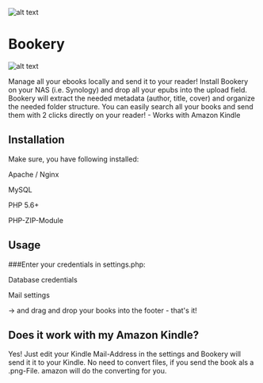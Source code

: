 ![alt text](https://cloud.githubusercontent.com/assets/12330252/24081251/8ca84364-0cb0-11e7-94a6-4ed168504ab1.png)


# Bookery

![alt text](https://user-images.githubusercontent.com/12330252/57523650-1ea5a800-7358-11e9-9730-8a569183bba5.jpg)

Manage all your ebooks locally and send it to your reader!
Install Bookery on your NAS (i.e. Synology) and drop all your epubs into the upload field. 
Bookery will extract the needed metadata (author, title, cover) and organize the needed folder structure. 
You can easily search all your books and send them with 2 clicks directly on your reader! - Works with Amazon Kindle


## Installation

Make sure, you have following installed:

Apache / Nginx

MySQL

PHP 5.6+

PHP-ZIP-Module 

## Usage

###Enter your credentials in settings.php:

Database credentials

Mail settings

 -> and drag and drop your books into the footer - that's it!

## Does it work with my Amazon Kindle?

Yes! Just edit your Kindle Mail-Address in the settings and Bookery will send it it to your Kindle. 
No need to convert files, if you send the book als a .png-File. amazon will do the converting for you.
